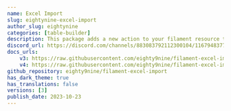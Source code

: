 ```yaml
---
name: Excel Import
slug: eightynine-excel-import
author_slug: eightynine
categories: [table-builder]
description: This package adds a new action to your filament resource table, allowing you to easily import data to your model from excel files.
discord_url: https://discord.com/channels/883083792112300104/1167948377330303123
docs_urls: 
    v3: https://raw.githubusercontent.com/eighty9nine/filament-excel-import/3.x/README.md
    v4: https://raw.githubusercontent.com/eighty9nine/filament-excel-import/4.x/README.md
github_repository: eighty9nine/filament-excel-import
has_dark_theme: true
has_translations: false
versions: [3]
publish_date: 2023-10-23
---
```

